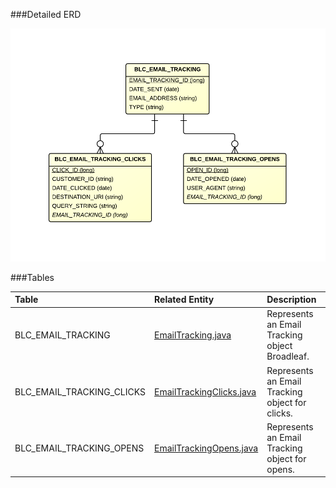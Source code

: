 

###Detailed ERD

[![Email Tracking](images/dataModel/EmailTrackingDetailedERD.png)](images/dataModel/EmailTrackingDetailedERD.png)

###Tables

| Table               | Related Entity    | Description                                         |
|:--------------------|:------------------|:----------------------------------------------------|
|BLC_EMAIL_TRACKING   | [EmailTracking.java](http://javadoc.broadleafcommerce.org/current/common/org/broadleafcommerce/common/email/domain/EmailTracking.html)          | Represents an Email Tracking object Broadleaf.  |
|BLC_EMAIL_TRACKING_CLICKS | [EmailTrackingClicks.java](http://javadoc.broadleafcommerce.org/current/common/org/broadleafcommerce/common/email/domain/EmailTrackingClicks.html)     | Represents an Email Tracking object for clicks.  |
|BLC_EMAIL_TRACKING_OPENS  | [EmailTrackingOpens.java](http://javadoc.broadleafcommerce.org/current/common/org/broadleafcommerce/common/email/domain/EmailTrackingOpens.html)     | Represents an Email Tracking object for opens.  |
